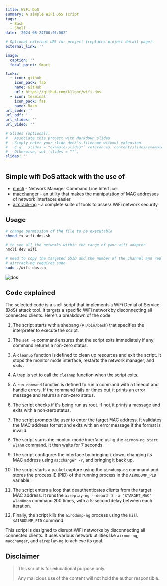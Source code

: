 ```yaml
---
title: WiFi DoS
summary: A simple WiFi DoS script
tags:
  - Bash
  - Shell
date: '2024-08-24T00:00:00Z'

# Optional external URL for project (replaces project detail page).
external_link: ''

image:
  caption: ''
  focal_point: Smart

links:
  - icon: github
    icon_pack: fab
    name: GitHub
    url: https://github.com/k1lgor/wifi-dos
  - icon: terminal
    icon_pack: fas
    name: Bash
url_code: ''
url_pdf: ''
url_slides: ''
url_video: ''

# Slides (optional).
#   Associate this project with Markdown slides.
#   Simply enter your slide deck's filename without extension.
#   E.g. `slides = "example-slides"` references `content/slides/example-slides.md`.
#   Otherwise, set `slides = ""`.
slides: ''
---
```


## Simple wifi DoS attack with the use of

- [nmcli](https://developer-old.gnome.org/NetworkManager/stable/nmcli.html) - Network Manager Command Line Interface
- [macchanger](https://en.kali.tools/?p=1404) - an utility that makes the maniputation of MAC addresses of network interfaces easier
- [aircrack-ng](https://www.aircrack-ng.org/doku.php?id=Main) - a complete suite of tools to assess WiFi network security

## Usage

```bash
# change permission of the file to be executable
chmod +x wifi-dos.sh

# to see all the networks within the range of your wifi adapter
nmcli dev wifi

# need to copy the targeted SSID and the number of the channel and replace it in the script
# aircrack-ng requires sudo
sudo ./wifi-dos.sh
```

![dos](./ezgif.com-gif-maker.gif)

## Code explained

The selected code is a shell script that implements a WiFi Denial of Service (DoS) attack tool. It targets a specific WiFi network by disconnecting all connected clients. Here's a breakdown of the code:

1. The script starts with a shebang (`#!/bin/bash`) that specifies the interpreter to execute the script.

2. The `set -e` command ensures that the script exits immediately if any command returns a non-zero status.

3. A `cleanup` function is defined to clean up resources and exit the script. It stops the monitor mode interface, restarts the network manager, and exits.

4. A trap is set to call the `cleanup` function when the script exits.

5. A `run_command` function is defined to run a command with a timeout and handle errors. If the command fails or times out, it prints an error message and returns a non-zero status.

6. The script checks if it's being run as root. If not, it prints a message and exits with a non-zero status.

7. The script prompts the user to enter the target MAC address. It validates the MAC address format and exits with an error message if the format is invalid.

8. The script starts the monitor mode interface using the `airmon-ng start wlan0` command. It then waits for 7 seconds.

9. The script configures the interface by bringing it down, changing its MAC address using `macchanger -r`, and bringing it back up.

10. The script starts a packet capture using the `airodump-ng` command and stores the process ID (PID) of the running process in the `AIRODUMP_PID` variable.

11. The script enters a loop that deauthenticates clients from the target MAC address. It runs the `aireplay-ng --deauth 5 -a "$TARGET_MAC" wlan0mon` command 200 times, with a 5-second delay between each iteration.

12. Finally, the script kills the `airodump-ng` process using the `kill $AIRODUMP_PID` command.

This script is designed to disrupt WiFi networks by disconnecting all connected clients. It uses various network utilities like `airmon-ng`, `macchanger`, and `aireplay-ng` to achieve its goal.

## Disclaimer

> This script is for educational purpose only.
>
> Any malicious use of the content will not hold the author responsible.
